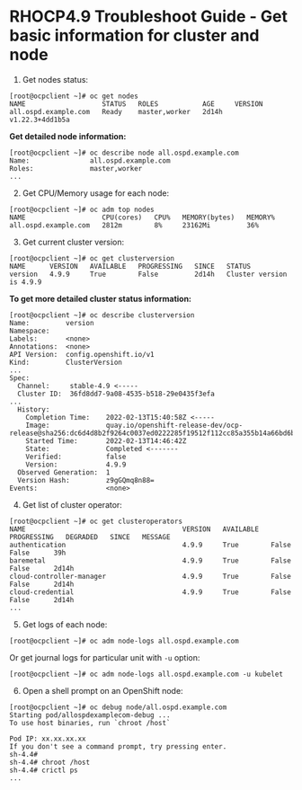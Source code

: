 # RHOCP4.9 Troubleshoot Guide - Get basic information for cluster and node

1. Get nodes status:
~~~
[root@ocpclient ~]# oc get nodes
NAME                   STATUS   ROLES           AGE     VERSION
all.ospd.example.com   Ready    master,worker   2d14h   v1.22.3+4dd1b5a
~~~

**Get detailed node information:**
~~~
[root@ocpclient ~]# oc describe node all.ospd.example.com
Name:               all.ospd.example.com
Roles:              master,worker
...
~~~

2. Get CPU/Memory usage for each node:
~~~
[root@ocpclient ~]# oc adm top nodes
NAME                   CPU(cores)   CPU%   MEMORY(bytes)   MEMORY%   
all.ospd.example.com   2812m        8%     23162Mi         36%   
~~~

3. Get current cluster version:
~~~
[root@ocpclient ~]# oc get clusterversion
NAME      VERSION   AVAILABLE   PROGRESSING   SINCE   STATUS
version   4.9.9     True        False         2d14h   Cluster version is 4.9.9
~~~

**To get more detailed cluster status information:**
~~~
[root@ocpclient ~]# oc describe clusterversion
Name:         version
Namespace:    
Labels:       <none>
Annotations:  <none>
API Version:  config.openshift.io/v1
Kind:         ClusterVersion
...
Spec:
  Channel:     stable-4.9 <-----
  Cluster ID:  36fd8dd7-9a08-4535-b518-29e0435f3efa
...
  History:
    Completion Time:    2022-02-13T15:40:58Z <-----
    Image:              quay.io/openshift-release-dev/ocp-release@sha256:dc6d4d8b2f9264c0037ed0222285f19512f112cc85a355b14a66bd6b910a4940
    Started Time:       2022-02-13T14:46:42Z
    State:              Completed <-------
    Verified:           false
    Version:            4.9.9
  Observed Generation:  1
  Version Hash:         z9gGQmq8n88=
Events:                 <none>
~~~

4. Get list of cluster operator:
~~~
[root@ocpclient ~]# oc get clusteroperators
NAME                                       VERSION   AVAILABLE   PROGRESSING   DEGRADED   SINCE   MESSAGE
authentication                             4.9.9     True        False         False      39h     
baremetal                                  4.9.9     True        False         False      2d14h   
cloud-controller-manager                   4.9.9     True        False         False      2d14h   
cloud-credential                           4.9.9     True        False         False      2d14h   
...
~~~

5. Get logs of each node:
~~~
[root@ocpclient ~]# oc adm node-logs all.ospd.example.com
~~~

Or get journal logs for particular unit with `-u` option:
~~~
[root@ocpclient ~]# oc adm node-logs all.ospd.example.com -u kubelet
~~~

6. Open a shell prompt on an OpenShift node:
~~~
[root@ocpclient ~]# oc debug node/all.ospd.example.com
Starting pod/allospdexamplecom-debug ...
To use host binaries, run `chroot /host`

Pod IP: xx.xx.xx.xx
If you don't see a command prompt, try pressing enter.
sh-4.4# 
sh-4.4# chroot /host
sh-4.4# crictl ps
...
~~~
